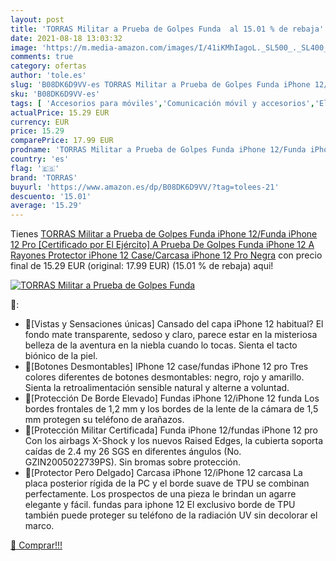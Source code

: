 ```yaml
---
layout: post
title: 'TORRAS Militar a Prueba de Golpes Funda  al 15.01 % de rebaja'
date: 2021-08-18 13:03:32
image: 'https://m.media-amazon.com/images/I/41iKMhIagoL._SL500_._SL400_.jpg'
comments: true
category: ofertas
author: 'tole.es'
slug: 'B08DK6D9VV-es TORRAS Militar a Prueba de Golpes Funda iPhone 12/Funda...'
sku: 'B08DK6D9VV-es'
tags: [ 'Accesorios para móviles','Comunicación móvil y accesorios','Electrónica','Fundas y carcasas para teléfonos móviles','iphone','torras', ]
actualPrice: 15.29 EUR
currency: EUR
price: 15.29
comparePrice: 17.99 EUR
prodname: 'TORRAS Militar a Prueba de Golpes Funda iPhone 12/Funda iPhone 12 Pro [Certificado por El Ejército] A Prueba De Golpes Funda iPhone 12 A Rayones Protector iPhone 12 Case/Carcasa iPhone 12 Pro Negra'
country: 'es'
flag: '🇪🇸'
brand: 'TORRAS'
buyurl: 'https://www.amazon.es/dp/B08DK6D9VV/?tag=tolees-21'
descuento: '15.01'
average: '15.29'
---
```


Tienes [TORRAS Militar a Prueba de Golpes Funda iPhone 12/Funda iPhone 12 Pro [Certificado por El Ejército] A Prueba De Golpes Funda iPhone 12 A Rayones Protector iPhone 12 Case/Carcasa iPhone 12 Pro Negra](https://www.amazon.es/dp/B08DK6D9VV/?tag=tolees-21) con precio final de  15.29 EUR (original: 17.99 EUR) (15.01 %  de rebaja) aqui!

[![TORRAS Militar a Prueba de Golpes Funda ](https://m.media-amazon.com/images/I/41iKMhIagoL._SL500_._SL400_.jpg)](https://www.amazon.es/dp/B08DK6D9VV/?tag=tolees-21)

🔎:

- 🥇[Vistas y Sensaciones únicas] Cansado del capa iPhone 12 habitual? El fondo mate transparente, sedoso y claro, parece estar en la misteriosa belleza de la aventura en la niebla cuando lo tocas. Sienta el tacto biónico de la piel.
- 🥇[Botones Desmontables] IPhone 12 case/fundas iPhone 12 pro Tres colores diferentes de botones desmontables: negro, rojo y amarillo. Sienta la retroalimentación sensible natural y alterne a voluntad.
- 🥇[Protección De Borde Elevado] Fundas iPhone 12/iPhone 12 funda Los bordes frontales de 1,2 mm y los bordes de la lente de la cámara de 1,5 mm protegen su teléfono de arañazos.
- 🥇[Protección Militar Certificada] Funda iPhone 12/fundas iPhone 12 pro Con los airbags X-Shock y los nuevos Raised Edges, la cubierta soporta caídas de 2.4 my 26 SGS en diferentes ángulos (No. GZIN2005022739PS). Sin bromas sobre protección.
- 🥇[Protector Pero Delgado] Carcasa iPhone 12/iPhone 12 carcasa La placa posterior rígida de la PC y el borde suave de TPU se combinan perfectamente. Los prospectos de una pieza le brindan un agarre elegante y fácil. fundas para iphone 12 El exclusivo borde de TPU también puede proteger su teléfono de la radiación UV sin decolorar el marco.

[🛒 Comprar!!!](https://www.amazon.es/dp/B08DK6D9VV/?tag=tolees-21)
